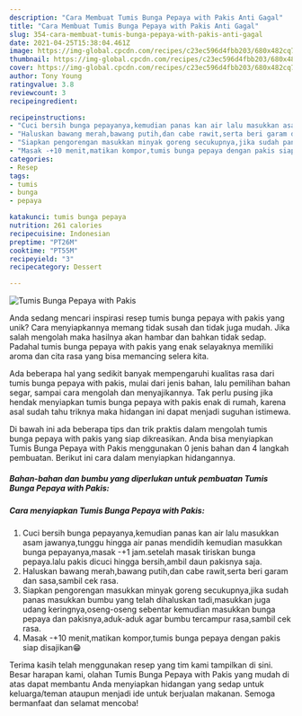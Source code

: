 ```yaml
---
description: "Cara Membuat Tumis Bunga Pepaya with Pakis Anti Gagal"
title: "Cara Membuat Tumis Bunga Pepaya with Pakis Anti Gagal"
slug: 354-cara-membuat-tumis-bunga-pepaya-with-pakis-anti-gagal
date: 2021-04-25T15:38:04.461Z
image: https://img-global.cpcdn.com/recipes/c23ec596d4fbb203/680x482cq70/tumis-bunga-pepaya-with-pakis-foto-resep-utama.jpg
thumbnail: https://img-global.cpcdn.com/recipes/c23ec596d4fbb203/680x482cq70/tumis-bunga-pepaya-with-pakis-foto-resep-utama.jpg
cover: https://img-global.cpcdn.com/recipes/c23ec596d4fbb203/680x482cq70/tumis-bunga-pepaya-with-pakis-foto-resep-utama.jpg
author: Tony Young
ratingvalue: 3.8
reviewcount: 3
recipeingredient:

recipeinstructions:
- "Cuci bersih bunga pepayanya,kemudian panas kan air lalu masukkan asam jawanya,tunggu hingga air panas mendidih kemudian masukkan bunga pepayanya,masak -+1 jam.setelah masak tiriskan bunga pepaya.lalu pakis dicuci hingga bersih,ambil daun pakisnya saja."
- "Haluskan bawang merah,bawang putih,dan cabe rawit,serta beri garam dan sasa,sambil cek rasa."
- "Siapkan pengorengan masukkan minyak goreng secukupnya,jika sudah panas masukkan bumbu yang telah dihaluskan tadi,masukkan juga udang keringnya,oseng-oseng sebentar kemudian masukkan bunga pepaya dan pakisnya,aduk-aduk agar bumbu tercampur rasa,sambil cek rasa."
- "Masak -+10 menit,matikan kompor,tumis bunga pepaya dengan pakis siap disajikan😁"
categories:
- Resep
tags:
- tumis
- bunga
- pepaya

katakunci: tumis bunga pepaya 
nutrition: 261 calories
recipecuisine: Indonesian
preptime: "PT26M"
cooktime: "PT55M"
recipeyield: "3"
recipecategory: Dessert

---
```



![Tumis Bunga Pepaya with Pakis](https://img-global.cpcdn.com/recipes/c23ec596d4fbb203/680x482cq70/tumis-bunga-pepaya-with-pakis-foto-resep-utama.jpg)

Anda sedang mencari inspirasi resep tumis bunga pepaya with pakis yang unik? Cara menyiapkannya memang tidak susah dan tidak juga mudah. Jika salah mengolah maka hasilnya akan hambar dan bahkan tidak sedap. Padahal tumis bunga pepaya with pakis yang enak selayaknya memiliki aroma dan cita rasa yang bisa memancing selera kita.

Ada beberapa hal yang sedikit banyak mempengaruhi kualitas rasa dari tumis bunga pepaya with pakis, mulai dari jenis bahan, lalu pemilihan bahan segar, sampai cara mengolah dan menyajikannya. Tak perlu pusing jika hendak menyiapkan tumis bunga pepaya with pakis enak di rumah, karena asal sudah tahu triknya maka hidangan ini dapat menjadi suguhan istimewa.




Di bawah ini ada beberapa tips dan trik praktis dalam mengolah tumis bunga pepaya with pakis yang siap dikreasikan. Anda bisa menyiapkan Tumis Bunga Pepaya with Pakis menggunakan 0 jenis bahan dan 4 langkah pembuatan. Berikut ini cara dalam menyiapkan hidangannya.

<!--inarticleads1-->

##### Bahan-bahan dan bumbu yang diperlukan untuk pembuatan Tumis Bunga Pepaya with Pakis:





<!--inarticleads2-->

##### Cara menyiapkan Tumis Bunga Pepaya with Pakis:

1. Cuci bersih bunga pepayanya,kemudian panas kan air lalu masukkan asam jawanya,tunggu hingga air panas mendidih kemudian masukkan bunga pepayanya,masak -+1 jam.setelah masak tiriskan bunga pepaya.lalu pakis dicuci hingga bersih,ambil daun pakisnya saja.
1. Haluskan bawang merah,bawang putih,dan cabe rawit,serta beri garam dan sasa,sambil cek rasa.
1. Siapkan pengorengan masukkan minyak goreng secukupnya,jika sudah panas masukkan bumbu yang telah dihaluskan tadi,masukkan juga udang keringnya,oseng-oseng sebentar kemudian masukkan bunga pepaya dan pakisnya,aduk-aduk agar bumbu tercampur rasa,sambil cek rasa.
1. Masak -+10 menit,matikan kompor,tumis bunga pepaya dengan pakis siap disajikan😁




Terima kasih telah menggunakan resep yang tim kami tampilkan di sini. Besar harapan kami, olahan Tumis Bunga Pepaya with Pakis yang mudah di atas dapat membantu Anda menyiapkan hidangan yang sedap untuk keluarga/teman ataupun menjadi ide untuk berjualan makanan. Semoga bermanfaat dan selamat mencoba!
